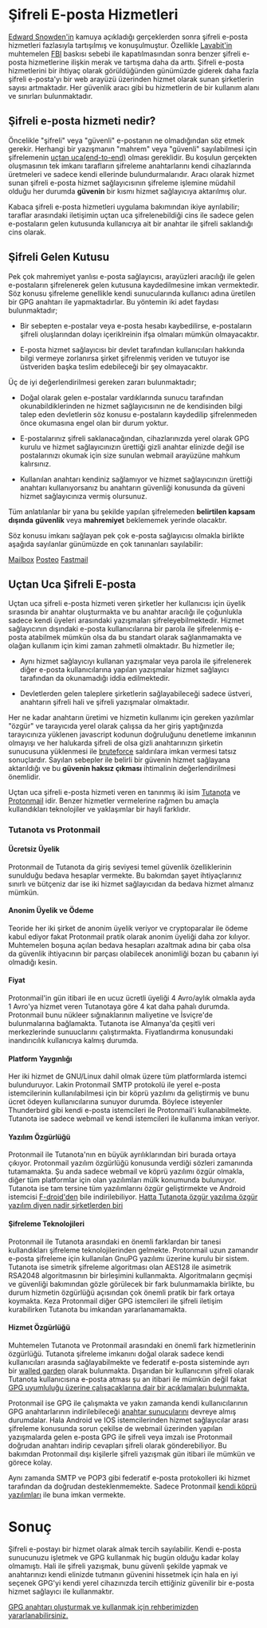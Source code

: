 # Şifreli E-posta Hizmetleri

[Edward Snowden'in](https://en.wikipedia.org/wiki/Edward_Snowden) kamuya açıkladığı gerçeklerden sonra şifreli e-posta hizmetleri fazlasıyla tartışılmış ve konuşulmuştur. Özellikle [Lavabit'in](https://en.wikipedia.org/wiki/Lavabit) muhtemelen [FBI](https://www.fbi.gov/) baskısı sebebi ile kapatılmasından sonra benzer şifreli e-posta hizmetlerine ilişkin merak ve tartışma daha da arttı. Şifreli e-posta hizmetlerini bir ihtiyaç olarak görüldüğünden günümüzde giderek daha fazla şifreli e-posta'yı bir web arayüzü üzerinden hizmet olarak sunan şirketlerin sayısı artmaktadır. Her güvenlik aracı gibi bu hizmetlerin de bir kullanım alanı ve sınırları bulunmaktadır.

## Şifreli e-posta hizmeti nedir?

Öncelikle "şifreli" veya "güvenli" e-postanın ne olmadığından söz etmek gerekir. Herhangi bir yazışmanın "mahrem" veya "güvenli" sayılabilmesi için şifrelemenin [uçtan uca(end-to-end)](https://en.wikipedia.org/wiki/End-to-end_encryption) olması gereklidir. Bu koşulun gerçekten oluşmasının tek imkanı tarafların şifreleme anahtarlarını kendi cihazlarında üretmeleri ve sadece kendi ellerinde bulundurmalarıdır. Aracı olarak hizmet sunan şifreli e-posta hizmet sağlayıcısının şifreleme işlemine müdahil olduğu her durumda **güvenin** bir kısmı hizmet sağlayıcıya aktarılmış olur.

Kabaca şifreli e-posta hizmetleri uygulama bakımından ikiye ayrılabilir; taraflar arasındaki iletişimin uçtan uca şifrelenebildiği cins ile sadece gelen e-postaların gelen kutusunda kullanıcıya ait bir anahtar ile şifreli saklandığı cins olarak.

## Şifreli Gelen Kutusu

Pek çok mahremiyet yanlısı e-posta sağlayıcısı, arayüzleri aracılığı ile gelen e-postaların şifrelenerek gelen kutusuna kaydedilmesine imkan vermektedir. Söz konusu şifreleme genellikle kendi sunucularında kullanıcı adına üretilen bir GPG anahtarı ile yapmaktadırlar. Bu yöntemin iki adet faydası bulunmaktadır;

* Bir sebepten e-postalar veya e-posta hesabı kaybedilirse, e-postaların şifreli oluşlarından dolayı içeriklreinin ifşa olmaları mümkün olmayacaktır.

* E-posta hizmet sağlayıcısı bir devlet tarafından kullanıcıları hakkında bilgi vermeye zorlanırsa şirket şifrelenmiş veriden ve tutuyor ise üstveriden başka teslim edebileceği bir şey olmayacaktır.

Üç de iyi değerlendirilmesi gereken zararı bulunmaktadır;

* Doğal olarak gelen e-postalar vardıklarında sunucu tarafından okunabildiklerinden ne hizmet sağlayıcısının ne de kendisinden bilgi talep eden devletlerin söz konusu e-postaların kaydedilip şifrelenmeden önce okumasına engel olan bir durum yoktur.

* E-postalarınız şifreli saklanacağından, cihazlarınızda yerel olarak GPG kurulu ve hizmet sağlayıcınızın ürettiği gizli anahtar elinizde değil ise postalarınızı okumak için size sunulan webmail arayüzüne mahkum kalırsınız.

* Kullanılan anahtarı kendiniz sağlamıyor ve hizmet sağlayıcınızın ürettiği anahtarı kullanıyorsanız bu anahtarın güvenliği konusunda da güveni hizmet sağlayıcınıza vermiş olursunuz.

Tüm anlatılanlar bir yana bu şekilde yapılan şifrelemeden __belirtilen kapsam dışında__ **güvenlik** veya **mahremiyet** beklememek yerinde olacaktır.

Söz konusu imkanı sağlayan pek çok e-posta sağlayıcısı olmakla birlikte aşağıda sayılanlar günümüzde en çok tanınanları sayılabilir:

[Mailbox](https://mailbox.org)
[Posteo](htpps://posteo.de)
[Fastmail](htpps://fastmail.com)


## Uçtan Uca Şifreli E-posta

Uçtan uca şifreli e-posta hizmeti veren şirketler her kullanıcısı için üyelik sırasında bir anahtar oluşturmakta ve bu anahtar aracılığı ile çoğunlukla sadece kendi üyeleri arasındaki yazışmaları şifreleyebilmektedir. Hizmet sağlayıcının dışındaki e-posta kullanıcılarına bir parola ile şifrelenmiş e-posta atabilmek mümkün olsa da bu standart olarak sağlanmamakta ve olağan kullanım için kimi zaman zahmetli olmaktadır. Bu hizmetler ile;

* Aynı hizmet sağlayıcıyı kullanan yazışmalar veya parola ile şifrelenerek diğer e-posta kullanıcılarına yapılan yazışmalar hizmet sağlayıcı tarafından da okunamadığı iddia edilmektedir.

* Devletlerden gelen taleplere şirketlerin sağlayabileceği sadece üstveri, anahtarın şifreli hali ve şifreli yazışmalar olmaktadır.

Her ne kadar anahtarın üretimi ve hizmetin kullanımı için gereken yazılımlar "özgür" ve tarayıcıda yerel olarak çalışsa da her giriş yaptığınızda tarayıcınıza yüklenen javascript kodunun doğruluğunu denetleme imkanının olmayışı ve her halukarda şifreli de olsa gizli anahtarınızın şirketin sunucusuna yüklenmesi ile [bruteforce](https://en.wikipedia.org/wiki/Brute-force_attack) saldırılara imkan vermesi tatsız sonuçlardır. Sayılan sebepler ile belirli bir güvenin hizmet sağlayana aktarıldığı ve bu **güvenin haksız çıkması** ihtimalinin değerlendirilmesi önemlidir.

Uçtan uca şifreli e-posta hizmeti veren en tanınmış iki isim [Tutanota](https://tutanota.com) ve [Protonmail](https://protonmail.com) idir. Benzer hizmetler vermelerine rağmen bu amaçla kullandıkları teknolojiler ve yaklaşımlar bir hayli farklıdır.

### Tutanota vs Protonmail


#### Ücretsiz Üyelik

Protonmail de Tutanota da giriş seviyesi temel güvenlik özelliklerinin sunulduğu bedava hesaplar vermekte. Bu bakımdan şayet ihtiyaçlarınız sınırlı ve bütçeniz dar ise iki hizmet sağlayıcıdan da bedava hizmet almanız mümkün.


#### Anonim Üyelik ve Ödeme

Teoride her iki şirket de anonim üyelik veriyor ve cryptoparalar ile ödeme kabul ediyor fakat Protonmail pratik olarak anonim üyeliği daha zor kılıyor. Muhtemelen boşuna açılan bedava hesapları azaltmak adına bir çaba olsa da güvenlik ihtiyacının bir parçası olabilecek anonimliği bozan bu çabanın iyi olmadığı kesin.


#### Fiyat

Protonmail'in gün itibari ile en ucuz ücretli üyeliği 4 Avro/aylık olmakla ayda 1 Avro'ya hizmet veren Tutanotaya göre 4 kat daha pahalı durumda. Protonmail bunu nükleer sığınaklarının maliyetine ve İsviçre'de bulunmalarına bağlamakta. Tutanota ise Almanya'da çeşitli veri merkezlerinde sunuuclarını çalıştırmakta. Fiyatlandırma konusundaki inandırıcılık kullanıcıya kalmış durumda.


#### Platform Yaygınlığı

Her iki hizmet de GNU/Linux dahil olmak üzere tüm platformlarda istemci bulunduruyor. Lakin Protonmail SMTP protokolü ile yerel e-posta istemcilerinin kullanılabilmesi için bir köprü yazılımı da geliştirmiş ve bunu ücret ödeyen kullanıcılarına sunuyor durumda. Böylece isteyenler Thunderbird gibi kendi e-posta istemcileri ile Protonmail'i kullanabilmekte. Tutanota ise sadece webmail ve kendi istemcileri ile kullanıma imkan veriyor.


#### Yazılım Özgürlüğü

Protonmail ile Tutanota'nın en büyük ayrılıklarından biri burada ortaya çıkıyor. Protonmail yazılım özgürlüğü konusunda verdiği sözleri zamanında tutamamakta. Şu anda sadece webmail ve köprü yazılımı özgür olmakla, diğer tüm platformlar için olan yazılımları mülk konumunda bulunuyor. Tutanota ise tam tersine tüm yazılımlarını özgür geliştirmekte ve Android istemcisi [F-droid'den](https://f-droid.org) bile indirilebiliyor. [Hatta Tutanota özgür yazılıma özgür yazılım diyen nadir şirketlerden biri](https://tutanota.com/blog/posts/desktop-clients/)


#### Şifreleme Teknolojileri

Protonmail ile Tutanota arasındaki en önemli farklardan bir tanesi kullandıkları şifreleme teknolojilerinden gelmekte. Protonmail uzun zamandır e-posta şifreleme için kullanılan GnuPG yazılımı üzerine kurulu bir sistem. Tutanota ise simetrik şifreleme algoritması olan AES128 ile asimetrik RSA2048 algoritmasının bir birleşimini kullanmakta. Algoritmaların geçmişi ve güvenliği bakımından gözle görülecek bir fark bulunmamakla birlikte, bu durum hizmetin özgürlüğü açısından çok önemli pratik bir fark ortaya koymakta. Keza Protonmail diğer GPG istemcileri ile şifreli iletişim kurabilirken Tutanota bu imkandan yararlanamamakta.


#### Hizmet Özgürlüğü

Muhtemelen Tutanota ve Protonmail arasındaki en önemli fark hizmetlerinin özgürlüğü. Tutanota şifreleme imkanını doğal olarak sadece kendi kullanıcıları arasında sağlayabilmekte ve federatif e-posta sisteminde ayrı bir [walled garden](https://www.fsf.org/blogs/community/iphone) olarak bulunmakta. Dışarıdan bir kullanıcının şifreli olarak Tutanota kullanıcısına e-posta atması şu an itibari ile mümkün değil fakat [GPG uyumluluğu üzerine çalışacaklarına dair bir açıklamaları bulunmakta.](https://www.reddit.com/r/tutanota/comments/9blzp4/support_for_pgpgpg/)

Protonmail ise GPG ile çalışmakta ve yakın zamanda kendi kullanıcılarının GPG anahtarlarının indirilebileceği [anahtar sunucularını](hkps://api.protonmail.ch) devreye almış durumdalar. Hala Android ve IOS istemcilerinden hizmet sağlayıcılar arası şifreleme konusunda sorun çekilse de webmail üzerinden yapılan yazışmalarda gelen e-posta GPG ile şifreli veya imzalı ise Protonmail doğrudan anahtarı indirip cevapları şifreli olarak gönderebiliyor. Bu bakımdan Protonmail dışı kişilerle şifreli yazışmak gün itibari ile mümkün ve görece kolay.

Aynı zamanda SMTP ve POP3 gibi federatif e-posta protokolleri iki hizmet tarafından da doğrudan desteklenmemekte. Sadece Protonmail [kendi köprü yazılımları](https://protonmail.com/bridge/) ile buna imkan vermekte.

# Sonuç

Şifreli e-postayı bir hizmet olarak almak tercih sayılabilir. Kendi e-posta sunucunuzu işletmek ve GPG kullanmak hiç bugün olduğu kadar kolay olmamıştı. Hali ile şifreli yazışmak, bunu güvenli şekilde yapmak ve anahtarınızı kendi elinizde tutmanın güvenini hissetmek için hala en iyi seçenek GPG'yi kendi yerel cihazınızda tercih ettiğiniz güvenilir bir e-posta hizmet sağlayıcı ile kullanmaktır.

[GPG anahtarı oluşturmak ve kullanmak için rehberimizden yararlanabilirsiniz.](../yazisma_guvenligi/openpgp.md)
